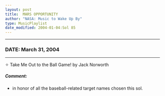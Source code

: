 ```yaml
---
layout: post
title:  MARS OPPORTUNITY
author: "NASA: Music to Wake Up By"
type: MusicPlaylist
date_modified: 2004-01-04:Sol 85
---
```


----
### DATE: March 31, 2004
----
✧ Take Me Out to the Ball Game! by Jack Norworth

##### Comment:
* in honor of all the baseball-related target names chosen this sol.
